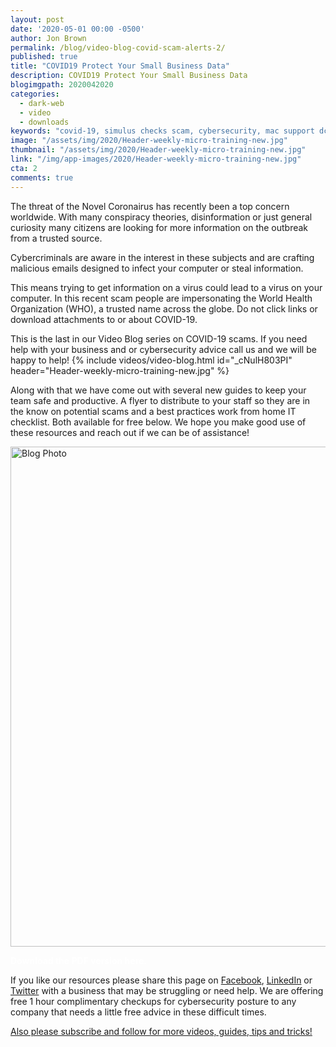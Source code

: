 ```yaml
---
layout: post
date: '2020-05-01 00:00 -0500'
author: Jon Brown
permalink: /blog/video-blog-covid-scam-alerts-2/
published: true
title: "COVID19 Protect Your Small Business Data"
description: COVID19 Protect Your Small Business Data
blogimgpath: 2020042020
categories:
  - dark-web
  - video
  - downloads
keywords: "covid-19, simulus checks scam, cybersecurity, mac support dc"
image: "/assets/img/2020/Header-weekly-micro-training-new.jpg"
thumbnail: "/assets/img/2020/Header-weekly-micro-training-new.jpg"
link: "/img/app-images/2020/Header-weekly-micro-training-new.jpg"
cta: 2
comments: true
---
```

The threat of the Novel Coronairus has recently been a top concern worldwide. With many conspiracy theories, disinformation or just general curiosity many citizens are looking for more information on the outbreak from a trusted source. 

Cybercriminals are aware in the interest in these subjects and are crafting malicious emails designed to infect your computer or steal information. 

This means trying to get information on a virus could lead to a virus on your computer. In this recent scam people are impersonating the World Health Organization (WHO), a trusted name across the globe. Do not click links or download attachments to or about COVID-19.

This is the last in our Video Blog series on COVID-19 scams. If you need help with your business and or cybersecurity advice call us and we will be happy to help!
{% include videos/video-blog.html id="_cNulH803PI" header="Header-weekly-micro-training-new.jpg" %}

Along with that we have come out with several new guides to keep your team safe and productive. A flyer to distribute to your staff so they are in the know on potential scams and a best practices work from home IT checklist. Both available for free below. We hope you make good use of these resources and reach out if we can be of assistance!

<img alt="Blog Photo" src="{{ site.site_cdn }}/assets/img/blog/2020/2020042020/Covid19-Scams-Grove-Technologies.png" class="img-fluid rounded m-2" width="800" />

<a href="https://drive.google.com/file/d/1hzTIFQX0pVBtoo9wc4Xt0WAKbboAdTOK/view?usp=sharing" class="btn btn-primary d-block w-100 lead" style="color: white !important; font-weight: bold !important; text-decoration: none !important;">Download the PDF version here. </a>

If you like our resources please share this page on [Facebook](https://www.facebook.com/grovetechnologies), [LinkedIn](https://www.linkedin.com/company/grove-tech) or [Twitter](https://twitter.com/thegrovetech) with a business that may be struggling or need help. We are offering free 1 hour complimentary checkups for cybersecurity posture to any company that needs a little free advice in these difficult times. 

[Also please subscribe and follow for more videos, guides, tips and tricks!](https://www.youtube.com/watch?v=kfp0pfG6OdY&list=PLSklzLKTmHD4OjPxSIfO-CYLc5emDpngo)